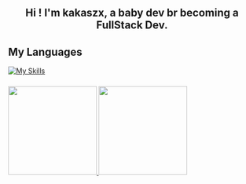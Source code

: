 <h2 align="center">Hi ! I'm kakaszx, a baby dev br becoming a FullStack Dev.</h2>

##  My Languages
[![My Skills](https://skillicons.dev/icons?i=html,css,js)](https://skillicons.dev)
    
###
<div>
<a href="https://github.com/kakaszx">
<img loading="lazy" height="180em" src="https://github-readme-stats.vercel.app/api?username=kakaszx&show_icons=true&theme=tokyonight&include_all_commits=true&count_private=true"/>
<img loading="lazy" height="180em" src="https://github-readme-stats.vercel.app/api/top-langs/?username=kakaszx&layout=compact&langs_count=7&theme=tokyonight"/>
</div>

###
